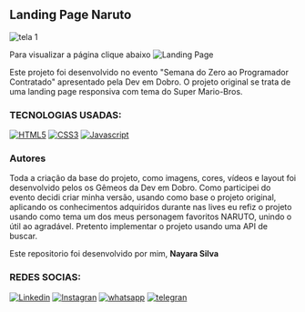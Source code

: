 ## Landing Page Naruto

![tela 1](https://user-images.githubusercontent.com/104741196/217977354-98c7576c-042c-4a30-946e-d6d2f5896acd.png)

Para visualizar a página clique abaixo
![Landing Page](https://nayara12silva.github.io/LandingPage_Naruto/)



Este projeto foi desenvolvido no evento "Semana do Zero ao Programador Contratado" apresentado pela Dev em Dobro. O projeto original se trata de uma landing page responsiva com tema do Super Mario-Bros.


### TECNOLOGIAS USADAS:

[![HTML5](https://img.shields.io/badge/HTML5-E34F26?style=for-the-badge&logo=html5&logoColor=white
)]()
[![CSS3](https://img.shields.io/badge/CSS3-1572B6?style=for-the-badge&logo=css3&logoColor=white
)]()
[![Javascript](https://img.shields.io/badge/JavaScript-F7DF1E?style=for-the-badge&logo=javascript&logoColor=black
)]()

### Autores 

Toda a criação da base do projeto, como imagens, cores, vídeos e layout foi desenvolvido pelos os Gêmeos da Dev em Dobro.
Como participei do evento decidi criar minha versão, usando como base o projeto original, aplicando os conhecimentos adquiridos durante nas lives  eu refiz o projeto usando como tema um dos meus personagem favoritos NARUTO, unindo o útil ao agradável. Pretento implementar o projeto usando uma API de buscar.


Este repositorio foi desenvolvido por mim, <strong>Nayara Silva</strong>

### REDES SOCIAS:

[![Linkedin](https://img.shields.io/badge/LinkedIn-0077B5?style=for-the-badge&logo=linkedin&logoColor=white)](https://www.linkedin.com/in/nayara-de-sousa-silva-425b6b238)
[![Instagran](https://img.shields.io/badge/Instagram-E4405F?style=for-the-badge&logo=instagram&logoColor=white)](https://instagran.com/nayarade77?igshid=ZDdkNTZiNTM=)
[![whatsapp](https://img.shields.io/badge/WhatsApp-25D366?style=for-the-badge&logo=whatsapp&logoColor=white
)](https://wa.me/5519983607624?text=Ol%C3%A1+%F0%9F%91%8B%2C++tudo+bem%3F)
[![telegran](https://img.shields.io/badge/Telegram-2CA5E0?style=for-the-badge&logo=telegram&logoColor=white
)](https://t.me/@Nayara_ackerman)
